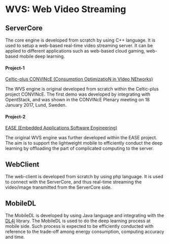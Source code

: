 # WVS: Web Video Streaming


## ServerCore
The core engine is developed from scratch by using C++ language. It is used to setup a web-based real-time video streaming server. It can be applied to different applications such as web-based cloud gaming, web-based mobile deep learning.

#### Project-1 

[Celtic-plus CONVINcE (Consumption OptimizatioN in VIdeo NEtworks)](https://convince.wp.tem-tsp.eu/home/)

The WVS engine is original developed from scratch within the Celtic-plus project CONVINcE. The first demo was developed by integrating with OpentStack, and was shown in the CONVINcE Plenary meeting on 18 January 2017, Lund, Sweden.

#### Project-2 

[EASE (Embedded Applications Software Engineering)](http://ease.cs.lth.se/)

The original WVS engine was further developed within the EASE project. The aim is to support the lightweight mobile to efficiently conduct the deep learning by offloading the part of complicated computing to the server.

## WebClient
The web-client is developed from scratch by using php language. It is used to connect with the ServerCore, and thus real-time streaming the video/image transmitted from the ServerCore side.

## MobileDL
The MobileDL is developed by using Java language and integrating with the [DL4j](https://deeplearning4j.org/android) library. The MobileDL is used to do the deep learning process at mobile side. Such process is expected to be efficiently conducted with reference to the trade-off among energy consumption, computing accuracy and time.

